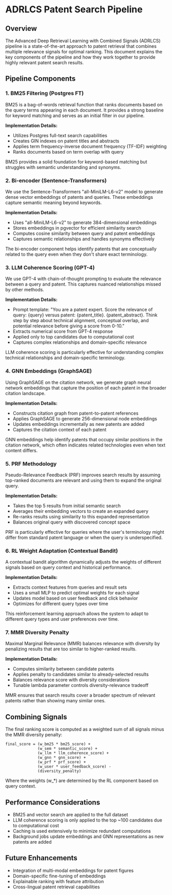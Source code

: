 
# ADRLCS Patent Search Pipeline

## Overview

The Advanced Deep Retrieval Learning with Combined Signals (ADRLCS) pipeline is a state-of-the-art approach to patent retrieval that combines multiple relevance signals for optimal ranking. This document explains the key components of the pipeline and how they work together to provide highly relevant patent search results.

## Pipeline Components

### 1. BM25 Filtering (Postgres FT)

BM25 is a bag-of-words retrieval function that ranks documents based on the query terms appearing in each document. It provides a strong baseline for keyword matching and serves as an initial filter in our pipeline.

**Implementation Details:**
- Utilizes Postgres full-text search capabilities
- Creates GIN indexes on patent titles and abstracts
- Applies term frequency-inverse document frequency (TF-IDF) weighting
- Ranks documents based on term overlap with query

BM25 provides a solid foundation for keyword-based matching but struggles with semantic understanding and synonyms.

### 2. Bi-encoder (Sentence-Transformers)

We use the Sentence-Transformers "all-MiniLM-L6-v2" model to generate dense vector embeddings of patents and queries. These embeddings capture semantic meaning beyond keywords.

**Implementation Details:**
- Uses "all-MiniLM-L6-v2" to generate 384-dimensional embeddings
- Stores embeddings in pgvector for efficient similarity search
- Computes cosine similarity between query and patent embeddings
- Captures semantic relationships and handles synonyms effectively

The bi-encoder component helps identify patents that are conceptually related to the query even when they don't share exact terminology.

### 3. LLM Coherence Scoring (GPT-4)

We use GPT-4 with chain-of-thought prompting to evaluate the relevance between a query and patent. This captures nuanced relationships missed by other methods.

**Implementation Details:**
- Prompt template: "You are a patent expert. Score the relevance of query: {query} versus patent: {patent_title}. {patent_abstract}. Think step by step about technical alignment, conceptual overlap, and potential relevance before giving a score from 0-10."
- Extracts numerical score from GPT-4 response
- Applied only to top candidates due to computational cost
- Captures complex relationships and domain-specific relevance

LLM coherence scoring is particularly effective for understanding complex technical relationships and domain-specific terminology.

### 4. GNN Embeddings (GraphSAGE)

Using GraphSAGE on the citation network, we generate graph neural network embeddings that capture the position of each patent in the broader citation landscape.

**Implementation Details:**
- Constructs citation graph from patent-to-patent references
- Applies GraphSAGE to generate 256-dimensional node embeddings
- Updates embeddings incrementally as new patents are added
- Captures the citation context of each patent

GNN embeddings help identify patents that occupy similar positions in the citation network, which often indicates related technologies even when text content differs.

### 5. PRF Methodology

Pseudo-Relevance Feedback (PRF) improves search results by assuming top-ranked documents are relevant and using them to expand the original query.

**Implementation Details:**
- Takes the top 5 results from initial semantic search
- Averages their embedding vectors to create an expanded query
- Re-ranks results using similarity to this expanded representation
- Balances original query with discovered concept space

PRF is particularly effective for queries where the user's terminology might differ from standard patent language or when the query is underspecified.

### 6. RL Weight Adaptation (Contextual Bandit)

A contextual bandit algorithm dynamically adjusts the weights of different signals based on query context and historical performance.

**Implementation Details:**
- Extracts context features from queries and result sets
- Uses a small MLP to predict optimal weights for each signal
- Updates model based on user feedback and click behavior
- Optimizes for different query types over time

This reinforcement learning approach allows the system to adapt to different query types and user preferences over time.

### 7. MMR Diversity Penalty

Maximal Marginal Relevance (MMR) balances relevance with diversity by penalizing results that are too similar to higher-ranked results.

**Implementation Details:**
- Computes similarity between candidate patents
- Applies penalty to candidates similar to already-selected results
- Balances relevance score with diversity considerations
- Tunable lambda parameter controls diversity-relevance tradeoff

MMR ensures that search results cover a broader spectrum of relevant patents rather than showing many similar ones.

## Combining Signals

The final ranking score is computed as a weighted sum of all signals minus the MMR diversity penalty:

```
final_score = (w_bm25 * bm25_score) + 
              (w_sem * semantic_score) + 
              (w_llm * llm_coherence_score) + 
              (w_gnn * gnn_score) + 
              (w_prf * prf_score) + 
              (w_user * user_feedback_score) - 
              (diversity_penalty)
```

Where the weights (w_*) are determined by the RL component based on query context.

## Performance Considerations

- BM25 and vector search are applied to the full dataset
- LLM coherence scoring is only applied to the top ~100 candidates due to computational cost
- Caching is used extensively to minimize redundant computations
- Background jobs update embeddings and GNN representations as new patents are added

## Future Enhancements

- Integration of multi-modal embeddings for patent figures
- Domain-specific fine-tuning of embeddings
- Explainable ranking with feature attribution
- Cross-lingual patent retrieval capabilities
